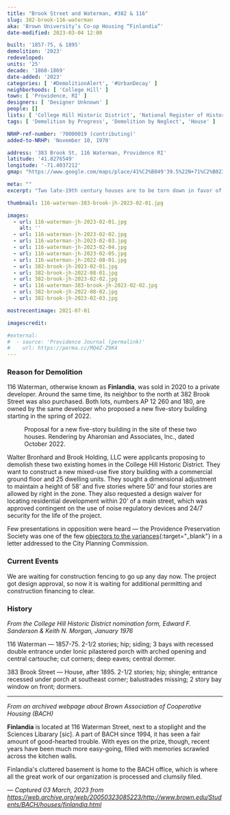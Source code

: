 ```yaml
---
title: "Brook Street and Waterman, #382 & 116"
slug: 382-brook-116-waterman
aka: 'Brown University’s Co-op Housing “Finlandia”'
date-modified: 2023-03-04 12:00

built: '1857-75, & 1895'
demolition: '2023'
redeveloped:
units: '25'
decade: '1860-1869'
date-added: '2023'
categories: [ '#DemolitionAlert', '#UrbanDecay' ]
neighborhoods: [ 'College Hill' ]
town: [ 'Providence, RI' ]
designers: [ 'Designer Unknown' ]
people: []
lists: [ 'College Hill Historic District', 'National Register of Historic Places' ]
tags: [ 'Demolition by Progress', 'Demolition by Neglect', 'House' ]

NRHP-ref-number: '70000019 (contributing)'
added-to-NRHP: 'November 10, 1970'

address: '383 Brook St, 116 Waterman, Providence RI'
latitude: '41.8276549'
longitude: '-71.4037212'
gmap: "https://www.google.com/maps/place/41%C2%B049'39.5%22N+71%C2%B023'58.2%22W/@41.8276549,-71.4037212,630m/data=!3m2!1e3!4b1!4m7!1m2!2m1!1smaps.google.com+116+waterman+street!3m3!8m2!3d41.827651!4d-71.399494"

meta: ""
excerpt: "Two late-19th century houses are to be torn down in favor of a five-story mixed-use residential and commercial building in the College Hill Historic District"

thumbnail: 116-waterman-383-brook-jh-2023-02-01.jpg

images:
  - url: 116-waterman-jh-2023-02-01.jpg
    alt: ''
  - url: 116-waterman-jh-2023-02-02.jpg
  - url: 116-waterman-jh-2023-02-03.jpg
  - url: 116-waterman-jh-2023-02-04.jpg
  - url: 116-waterman-jh-2023-02-05.jpg
  - url: 116-waterman-jh-2022-08-01.jpg
  - url: 382-brook-jh-2023-02-01.jpg
  - url: 382-brook-jh-2022-08-01.jpg
  - url: 382-brook-jh-2023-02-02.jpg
  - url: 116-waterman-383-brook-jh-2023-02-02.jpg
  - url: 382-brook-jh-2022-08-02.jpg
  - url: 382-brook-jh-2023-02-03.jpg

mostrecentimage: 2021-07-01

imagescredit:

#external:
#  - source: 'Providence Journal (permalink)'
#    url: https://perma.cc/MQ4Z-Z9K4
---
```


### Reason for Demolition

116 Waterman, otherwise known as **Finlandia**, was sold in 2020 to a private developer. Around the same time, its neighbor to the north at 382 Brook Street was also purchased. Both lots, numbers AP 12 260 and 180, are owned by the same developer who proposed a new five-story building starting in the spring of 2022. 

<figure class="u__img u__img--right" aria-hidden="true">
  <a href="#">
    <img src="{{ site.prod_url }}{{ site.propimg_path }}{{ page.slug }}/proposal-st-2023-01-16.jpg" alt="" />
  </a>
  <figcaption>
    Proposal for a new five-story building in the site of these two houses. Rendering by Aharonian and Associates, Inc., dated October 2022.
  </figcaption>
</figure>

Walter Bronhard and Brook Holding, LLC were applicants proposing to demolish these two existing homes in the College Hill Historic District. They want to construct a new mixed-use five story building with a commercial ground floor and 25 dwelling units. They sought a dimensional adjustment to maintain a height of 58’ and five stories where 50’ and four stories are allowed by right in the zone. They also requested a design waiver for locating residential development within 20’ of a main street, which was approved contingent on the use of noise regulatory devices and 24/7 security for the life of the project.

Few presentations in opposition were heard — the Providence Preservation Society was one of the few [objectors to the variances](//ppsri.org/wp-content/uploads/2023/02/2023-02-116-Waterman-PPS.pdf){:target="_blank"} in a letter addressed to the City Planning Commission.


### Current Events

We are waiting for construction fencing to go up any day now. The project got design approval, so now it is waiting for additional permitting and construction financing to clear. 


### History

_From the College Hill Historic District nomination form, Edward F. Sanderson & Keith N. Morgan, January 1976_

116 Waterman — 1857-75. 2-1/2 stories; hip; siding; 3 bays with recessed double entrance under Ionic pilastered porch
with arched opening and central cartouche; cut corners; deep eaves; central dormer.

383 Brook Street — House, after 1895. 2-1/2 stories; hip; shingle; entrance recessed under porch at southeast corner; balustrades missing; 2 story bay window on front; dormers.

***

_From an archived webpage about Brown Association of Cooperative Housing (BACH)_

**Finlandia** is located at 116 Waterman Street, next to a stoplight and the Sciences Libarary [sic]. A part of BACH since 1994, it has seen a fair amount of good-hearted trouble. With eyes on the prize, though, recent years have been much more easy-going, filled with memories scrawled across the kitchen walls.

Finlandia's cluttered basement is home to the BACH office, which is where all the great work of our organization is processed and clumsily filed. 

_— Captured 03 March, 2023 from https://web.archive.org/web/20050323085223/http://www.brown.edu/Students/BACH/houses/finlandia.html_
